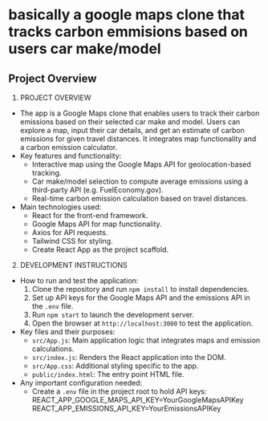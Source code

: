 # basically a google maps clone that tracks carbon emmisions based on users car make/model

## Project Overview
1. PROJECT OVERVIEW  
- The app is a Google Maps clone that enables users to track their carbon emissions based on their selected car make and model. Users can explore a map, input their car details, and get an estimate of carbon emissions for given travel distances. It integrates map functionality and a carbon emission calculator.  
- Key features and functionality:
  - Interactive map using the Google Maps API for geolocation-based tracking.
  - Car make/model selection to compute average emissions using a third-party API (e.g. FuelEconomy.gov).
  - Real-time carbon emission calculation based on travel distances.  
- Main technologies used:
  - React for the front-end framework.
  - Google Maps API for map functionality.
  - Axios for API requests.
  - Tailwind CSS for styling.
  - Create React App as the project scaffold.

2. DEVELOPMENT INSTRUCTIONS  
- How to run and test the application:  
  1. Clone the repository and run `npm install` to install dependencies.  
  2. Set up API keys for the Google Maps API and the emissions API in the `.env` file.  
  3. Run `npm start` to launch the development server.  
  4. Open the browser at `http://localhost:3000` to test the application.  
- Key files and their purposes:  
  - `src/App.js`: Main application logic that integrates maps and emission calculations.  
  - `src/index.js`: Renders the React application into the DOM.  
  - `src/App.css`: Additional styling specific to the app.  
  - `public/index.html`: The entry point HTML file.  
- Any important configuration needed:
  - Create a `.env` file in the project root to hold API keys:  
    REACT_APP_GOOGLE_MAPS_API_KEY=YourGoogleMapsAPIKey  
    REACT_APP_EMISSIONS_API_KEY=YourEmissionsAPIKey
